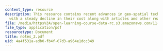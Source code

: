 ```yaml
---
content_type: resource
description: This resource contains recent advances in geo-spatial technologies, together
  with a steady decline in their cost along with articles and other readings.
file: /media/https%3A/open-learning-course-data-rc.s3.amazonaws.com/11-522-research-seminar-on-urban-information-systems-fall-2005/4a4f531aadb0fb4f07d3a964e1dcc349_notes_2.pdf
file_type: application/pdf
resourcetype: Document
title: notes_2.pdf
uid: 4a4f531a-adb0-fb4f-07d3-a964e1dcc349
---
```

